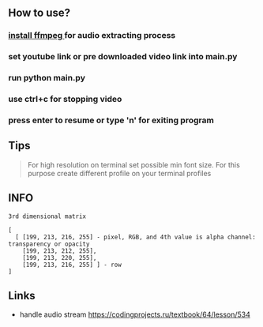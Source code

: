 ## How to use?

### [install ffmpeg ](https://phoenixnap.com/kb/install-ffmpeg-ubuntu) for audio extracting process

### set youtube link or pre downloaded video link into main.py

### run python main.py

### use ctrl+c for stopping video

### press enter to resume or type 'n' for exiting program

## Tips

> For high resolution on terminal set possible min font size. For this purpose create different profile
> on your terminal profiles

## INFO

```
3rd dimensional matrix

[
  [ [199, 213, 216, 255] - pixel, RGB, and 4th value is alpha channel: transparency or opacity
    [199, 213, 212, 255], 
    [199, 213, 220, 255], 
    [199, 213, 216, 255] ] - row
]
```

## Links

- handle audio stream https://codingprojects.ru/textbook/64/lesson/534
